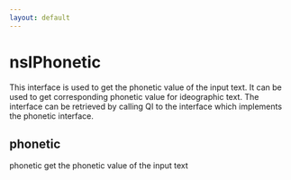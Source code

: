 ```yaml
---
layout: default
---
```


# nsIPhonetic #
 
This interface is used to get the phonetic value of the input text.
It can be used to get corresponding phonetic value for ideographic text.
The interface can be retrieved by calling QI to the interface 
which implements the phonetic interface.


## phonetic ##

phonetic get the phonetic value of the input text

